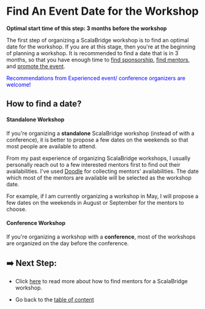 # Find An Event Date for the Workshop

**Optimal start time of this step: 3 months before the workshop**


The first step of organizing a ScalaBridge workshop is to find an optimal date for the workshop. If you are at this stage, then you're at the beginning of planning a workshop. It is recommended to find a date that is in 3 months, so that you have enough time to [find sponsorship](./sponsorship.md), [find mentors](./invite-mentors.md), and [promote the event](./promote-workshop.md).

<span style="color:blue">Recommendations from Experienced event/ conference organizers are welcome!</span>


## How to find a date?

#### Standalone Workshop
If you're organizing a **standalone** ScalaBridge workshop (instead of with a conference), it is better to propose a few dates on the weekends so that most people are available to attend.

From my past experience of organizing ScalaBridge workshops, I usually personally reach out to a few interested mentors first to find out their availabilities. I've used [Doodle](https://doodle.com/) for collecting mentors' availabilities. The date which most of the mentors are available will be selected as the workshop date.

For example, if I am currently organizing a workshop in May, I will propose a few dates on the weekends in August or September for the mentors to choose.


#### Conference Workshop
If you're organizing a workshop with a **conference**, most of the workshops are organized on the day before the conference.


## :arrow_right: Next Step:
- Click [here](./invite-mentors.md) to read more about how to find mentors for a ScalaBridge workshop.

- Go back to the [table of content](../README.md)